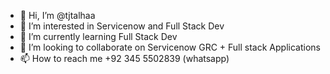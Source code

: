 - 👋 Hi, I’m @tjtalhaa
- 👀 I’m interested in Servicenow and Full Stack Dev
- 🌱 I’m currently learning Full Stack Dev
- 💞️ I’m looking to collaborate on Servicenow GRC + Full stack  Applications 
- 📫 How to reach me +92 345 5502839 (whatsapp)

<!---
tjtalhaa/tjtalhaa is a ✨ special ✨ repository because its `README.md` (this file) appears on your GitHub profile.
You can click the Preview link to take a look at your changes.
--->
